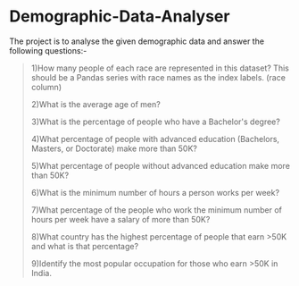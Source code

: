 # Demographic-Data-Analyser

The project is to analyse the given demographic data and answer the following questions:-
>1)How many people of each race are represented in this dataset? This should be a Pandas series with race names as the index labels. (race column)
>
>2)What is the average age of men?
>
>3)What is the percentage of people who have a Bachelor's degree?
>
>4)What percentage of people with advanced education (Bachelors, Masters, or Doctorate) make more than 50K?
>
>5)What percentage of people without advanced education make more than 50K?
>
>6)What is the minimum number of hours a person works per week?
>
>7)What percentage of the people who work the minimum number of hours per week have a salary of more than 50K?
>
>8)What country has the highest percentage of people that earn >50K and what is that percentage?
>
>9)Identify the most popular occupation for those who earn >50K in India.

